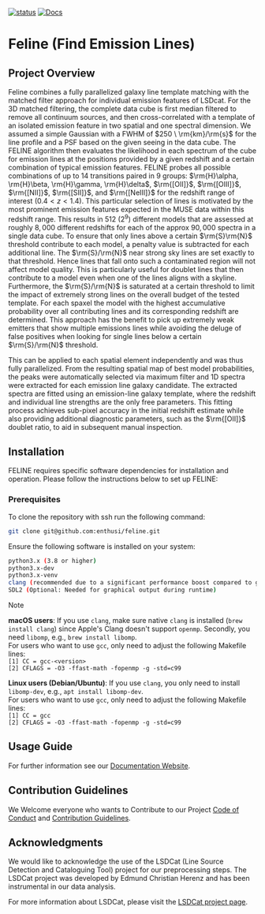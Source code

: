 [![status](https://joss.theoj.org/papers/a575acd1ffab0604de7e26eb83fd9bdc/status.svg)](https://joss.theoj.org/papers/a575acd1ffab0604de7e26eb83fd9bdc) [![Docs](http://img.shields.io/badge/Docs-latest-green.svg)](https://feline.readthedocs.io) 


# Feline (Find Emission Lines)
  
## Project Overview

Feline combines a fully parallelized galaxy line template matching with the matched filter approach for individual emission features of LSDcat. 
For the 3D matched filtering, the complete data cube is first median filtered to remove all continuum sources, and then cross-correlated with a template of 
an isolated emission feature in two spatial and one spectral dimension. We assumed a simple Gaussian with a FWHM of $250 \ \rm{km}/\rm{s}$ for the line profile and a PSF 
based on the given seeing in the data cube. The FELINE algorithm then evaluates the likelihood in each spectrum of the cube for emission lines at the positions 
provided by a given redshift and a certain combination of typical emission features. FELINE probes all possible combinations of up to 14 transitions paired 
in 9 groups: $\rm{H}\alpha, \rm{H}\beta, \rm{H}\gamma, \rm{H}\delta$, $\rm{[OII]}$, $\rm{[OIII]}$, $\rm{[NII]}$, $\rm{[SII]}$, and $\rm{[NeIII]}$ for the redshift range of interest $(0.4 < z < 1.4)$. 
This particular selection of lines is motivated by the most prominent emission features expected in the MUSE data within this redshift range. This results in $512 \ (2^9)$ 
different models that are assessed at roughly $8,000$ different redshifts for each of the approx $90,000$ spectra in a single data cube. To ensure that only lines above 
a certain $\rm{S}\rm{N}$ threshold contribute to each model, a penalty value is subtracted for each additional line. The $\rm{S}/\rm{N}$ near strong sky lines are set exactly to that threshold. 
Hence lines that fall onto such a contaminated region will not affect model quality. This is particularly useful for doublet lines that then contribute to a model even when one of 
the lines aligns with a skyline. Furthermore, the $\rm{S}/\rm{N}$ is saturated at a certain threshold to limit the impact of extremely strong lines on the overall budget 
of the tested template. For each spaxel the model with the highest accumulative probability over all contributing lines and its corresponding redshift are determined. 
This approach has the benefit to pick up extremely weak emitters that show multiple emissions lines while avoiding the deluge of false positives when looking 
for single lines below a certain $\rm{S}/\rm{N}$ threshold.

This can be applied to each spatial element independently and was thus fully parallelized. From the resulting spatial map of best model probabilities, 
the peaks were automatically selected via maximum filter and 1D spectra were extracted for each emission line galaxy candidate. The extracted spectra are 
fitted using an emission-line galaxy template, where the redshift and individual line strengths are the only free parameters. This fitting process achieves 
sub-pixel accuracy in the initial redshift estimate while also providing additional diagnostic parameters, such as the $\rm{[OII]}$ doublet ratio, to aid in subsequent 
manual inspection.

## Installation
FELINE requires specific software dependencies for installation and operation. Please follow the instructions below to set up FELINE:

### Prerequisites
To clone the repository with ssh run the following command:
```bash
git clone git@github.com:enthusi/feline.git
```

Ensure the following software is installed on your system:
```bash
python3.x (3.8 or higher)
python3.x-dev
python3.x-venv
clang (recommended due to a significant performance boost compared to gcc) or gcc
SDL2 (Optional: Needed for graphical output during runtime)
```

> [!NOTE] 
> **macOS users**: If you use `clang`, make sure native `clang` is installed (`brew install clang`) since Apple's Clang doesn't support `openmp`. Secondly, you need `libomp`, e.g., `brew install libomp`. \
> For users who want to use `gcc`, only need to adjust the following Makefile lines: \
> `[1] CC = gcc-<version>`  \
> `[2] CFLAGS = -O3 -ffast-math -fopenmp -g -std=c99`
> 
> **Linux users (Debian/Ubuntu)**: If you use `clang`, you only need to install `libomp-dev`, e.g., `apt install libomp-dev`. \
> For users who want to use `gcc`, only need to adjust the following Makefile lines: \
> `[1] CC = gcc`  \
> `[2] CFLAGS = -O3 -ffast-math -fopenmp -g -std=c99`

## Usage Guide
For further information see our [Documentation Website](https://feline.readthedocs.io).

## Contribution Guidelines
We Welcome everyone who wants to Contribute to our Project [Code of Conduct](CODE_OF_CONDUCT.md) and [Contribution Guidelines](CONTRIBUTING.md).


## Acknowledgments
We would like to acknowledge the use of the LSDCat (Line Source Detection and Cataloguing Tool) project for our preprocessing steps. The LSDCat project was developed by Edmund Christian Herenz and has been instrumental in our data analysis.

For more information about LSDCat, please visit the [LSDCat project page](https://bitbucket.org/Knusper2000/lsdcat/src/master/).
